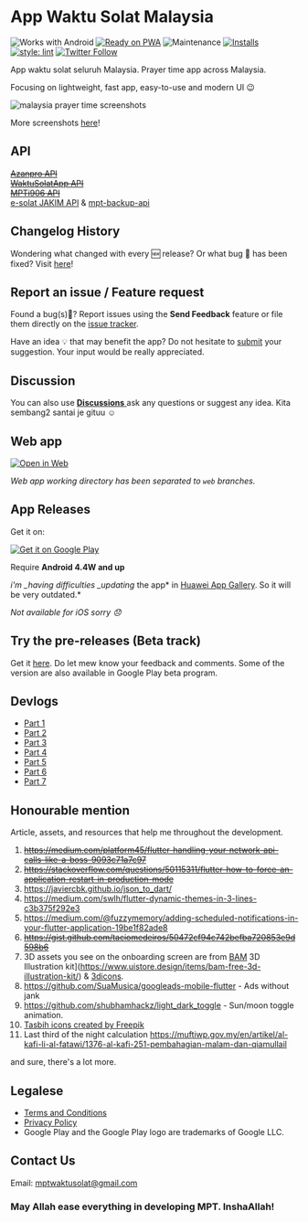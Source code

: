 # App Waktu Solat Malaysia

![Works with Android](https://img.shields.io/badge/Works_with-Android-green?style=flat-square)
[![Ready on PWA](https://img.shields.io/badge/Ready%20on-PWA-5a0fc8)](https://waktusolat.web.app/)
![Maintenance](https://img.shields.io/maintenance/yes/2022?style=flat-square)
[![Installs](https://img.shields.io/badge/installs-37k+-orange)](https://play.google.com/store/apps/details?id=live.iqfareez.waktusolatmalaysia)
[![style: lint](https://img.shields.io/badge/style-flutter__lints-4BC0F5.svg)](https://pub.dev/packages/flutter_lints)
[![Twitter Follow](https://img.shields.io/twitter/follow/iqfareez?label=Follow&style=social)](https://twitter.com/iqfareez)

App waktu solat seluruh Malaysia. Prayer time app across Malaysia.

Focusing on lightweight, fast app, easy-to-use and modern UI :wink:

![malaysia prayer time screenshots](https://user-images.githubusercontent.com/60868965/167505576-d8e0c62a-76b4-4d82-ade9-fa0722539b5d.png)

More screenshots [here](https://imgur.com/a/Zhh7aBB)!

## API

[~~Azanpro API~~](https://api.azanpro.com/)\
[~~WaktuSolatApp API~~](https://waktusolatapp.com/)\
[~~MPTi906 API~~](https://mpt.i906.my/)\
[e-solat JAKIM API](https://www.e-solat.gov.my/) & [mpt-backup-api](https://mpt-backup-api.herokuapp.com/)

## Changelog History

Wondering what changed with every :new: release? Or what bug :bug: has been fixed? Visit [here](https://github.com/iqfareez/app_waktu_solat_malaysia/wiki/Changelog)!

## Report an issue / Feature request

Found a bug(s):bug:? Report issues using the **Send Feedback** feature or file them directly on the [issue](https://github.com/iqfareez/app_waktu_solat_malaysia/issues)[ tracker](https://github.com/iqfareez/app_waktu_solat_malaysia/issues).

Have an idea :bulb: that may benefit the app? Do not hesitate to [submit](https://github.com/iqfareez/app_waktu_solat_malaysia/issues) your suggestion. Your input would be really appreciated.

## Discussion

You can also use [**Discussions** ](https://github.com/iqfareez/app_waktu_solat_malaysia/discussions) ask any questions or suggest any idea. Kita sembang2 santai je gituu :relaxed:

## Web app

<a href='https://waktusolat.web.app/'><img alt='Open in Web' src='https://user-images.githubusercontent.com/60868965/99348515-bc2a5200-28d4-11eb-8d34-ac47f3e11f3d.png' style="max-width:45%;"/></a>

_Web app working directory has been separated to `web` branches._

<!-- https://github.com/webmaxru/progressive-web-apps-logo -->

## App Releases

Get it on:

<a href='https://play.google.com/store/apps/details?id=live.iqfareez.waktusolatmalaysia&pcampaignid=pcampaignidMKT-Other-global-all-co-prtnr-py-PartBadge-Mar2515-1'><img alt='Get it on Google Play' src='https://play.google.com/intl/en_us/badges/static/images/badges/en_badge_web_generic.png' style="max-width:55%;"/></a>

Require **Android 4.4W and up**

_i'm \_having difficulties \_updating_ the app* in [Huawei App Gallery](https://appgallery.cloud.huawei.com/ag/n/app/C102547121?channelId=github&id=b4b4309a3f5a46cfabca1672b917609b&s=75C9C29E4E75B1193F97FCAB29C7789774C16C7625285C7D8F38ED8609BD6B70&detailType=0&v). So it will be very outdated.*

_Not available for iOS sorry :disappointed:_

## Try the pre-releases (Beta track)

Get it [here](https://github.com/iqfareez/app_waktu_solat_malaysia/releases).
Do let mew know your feedback and comments. Some of the version are also available in Google Play beta program.

## Devlogs

- [Part 1](https://www.instagram.com/s/aGlnaGxpZ2h0OjE3ODcyMTc0ODcwODEzNjM1)
- [Part 2](https://www.instagram.com/s/aGlnaGxpZ2h0OjE4MDQ2MjI5MzM4MjczODAw)
- [Part 3](https://www.instagram.com/s/aGlnaGxpZ2h0OjE4MTM5MTYyNTU1MTQ0MjYx)
- [Part 4](https://www.instagram.com/s/aGlnaGxpZ2h0OjE3ODg2ODQ3MDQwMjc2ODM3)
- [Part 5](https://www.instagram.com/s/aGlnaGxpZ2h0OjE3OTE1MTkzNDAzODk3MDk1)
- [Part 6](https://www.instagram.com/s/aGlnaGxpZ2h0OjE3OTA1NDI3MDQ1NDEzMDA0)
- [Part 7](https://www.instagram.com/s/aGlnaGxpZ2h0OjE3OTE4NTU0NjEzMTg1NjQ0)

## Honourable mention

Article, assets, and resources that help me throughout the development.

1. ~~https://medium.com/platform45/flutter-handling-your-network-api-calls-like-a-boss-9093c71a7c97~~
2. ~~https://stackoverflow.com/questions/50115311/flutter-how-to-force-an-application-restart-in-production-mode~~
3. https://javiercbk.github.io/json_to_dart/
4. https://medium.com/swlh/flutter-dynamic-themes-in-3-lines-c3b375f292e3
5. https://medium.com/@fuzzymemory/adding-scheduled-notifications-in-your-flutter-application-19be1f82ade8
6. ~~https://gist.github.com/taciomedeiros/50472cf94c742befba720853e9d598b6~~
7. 3D assets you see on the onboarding screen are from [BAM](https://www.uistore.design/items/bam-free-3d-illustration-kit/) 3D Illustration kit](https://www.uistore.design/items/bam-free-3d-illustration-kit/) & [3dicons](https://3dicons.co/).
8. https://github.com/SuaMusica/googleads-mobile-flutter - Ads without jank
9. https://github.com/shubhamhackz/light_dark_toggle - Sun/moon toggle animation.
10. [Tasbih icons created by Freepik](https://www.flaticon.com/free-icons/tasbih)
11. Last third of the night calculation https://muftiwp.gov.my/en/artikel/al-kafi-li-al-fatawi/1376-al-kafi-251-pembahagian-malam-dan-qiamullail

and sure, there's a lot more.

<!-- ## Attribution

<div>Icons made by <a href="https://www.flaticon.com/authors/freepik" title="Freepik">Freepik</a> from <a href="https://www.flaticon.com/" title="Flaticon">www.flaticon.com</a></div> -->

## Legalese

- [Terms and Conditions](https://telegra.ph/MPT-Terms-07-24)
- [Privacy Policy](https://github.com/iqfareez/app_waktu_solat_malaysia/wiki/Privacy-Policy)
- Google Play and the Google Play logo are trademarks of Google LLC.

<!-- **No redistruba -->

## Contact Us

Email: mptwaktusolat@gmail.com

### May Allah ease everything in developing MPT. InshaAllah!
